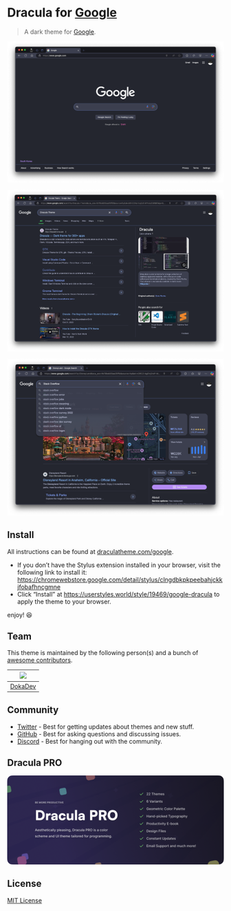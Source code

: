 # Dracula for [Google](https://www.google.com)

> A dark theme for [Google](https://www.google.com).

![](./res/main.png)

![](./res/search1.png)

![](./res/search_.png)

## Install

All instructions can be found at [draculatheme.com/google](https://draculatheme.com/google).

- If you don’t have the Stylus extension installed in your browser, visit the following link to install it: https://chromewebstore.google.com/detail/stylus/clngdbkpkpeebahjckkjfobafhncgmne
- Click “Install” at https://userstyles.world/style/19469/google-dracula to apply the theme to your browser.

enjoy! 😆

## Team

This theme is maintained by the following person(s) and a bunch of [awesome contributors](https://github.com/dracula/foobar/graphs/contributors).

| ![](https://github.com/dokadev.png?size=100) |
| -------------------------------------------- |
| [DokaDev](https://github.com/dokadev)        |

## Community

- [Twitter](https://twitter.com/draculatheme) - Best for getting updates about themes and new stuff.
- [GitHub](https://github.com/dracula/dracula-theme/discussions) - Best for asking questions and discussing issues.
- [Discord](https://draculatheme.com/discord-invite) - Best for hanging out with the community.

## Dracula PRO

[![Dracula PRO](./.github/dracula-pro.png)](https://draculatheme.com/pro)

## License

[MIT License](./LICENSE)
